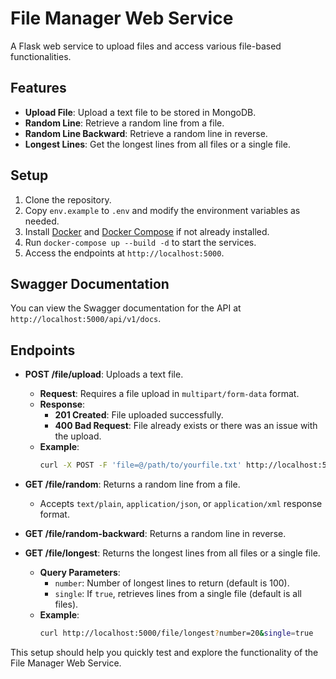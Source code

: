 # File Manager Web Service

A Flask web service to upload files and access various file-based functionalities.

## Features
- **Upload File**: Upload a text file to be stored in MongoDB.
- **Random Line**: Retrieve a random line from a file.
- **Random Line Backward**: Retrieve a random line in reverse.
- **Longest Lines**: Get the longest lines from all files or a single file.

## Setup

1. Clone the repository.
2. Copy `env.example` to `.env` and modify the environment variables as needed.
3. Install [Docker](https://docs.docker.com/get-docker/) and [Docker Compose](https://docs.docker.com/compose/install/) if not already installed.
4. Run `docker-compose up --build -d` to start the services.
5. Access the endpoints at `http://localhost:5000`.

## Swagger Documentation

You can view the Swagger documentation for the API at `http://localhost:5000/api/v1/docs`.

## Endpoints

- **POST /file/upload**: Uploads a text file.
  - **Request**: Requires a file upload in `multipart/form-data` format.
  - **Response**:
    - **201 Created**: File uploaded successfully.
    - **400 Bad Request**: File already exists or there was an issue with the upload.
  - **Example**:
    ```bash
    curl -X POST -F 'file=@/path/to/yourfile.txt' http://localhost:5000/file/upload
    ```

- **GET /file/random**: Returns a random line from a file.
  - Accepts `text/plain`, `application/json`, or `application/xml` response format.
  
- **GET /file/random-backward**: Returns a random line in reverse.

- **GET /file/longest**: Returns the longest lines from all files or a single file.
  - **Query Parameters**:
    - `number`: Number of longest lines to return (default is 100).
    - `single`: If `true`, retrieves lines from a single file (default is all files).
  - **Example**:
    ```bash
    curl http://localhost:5000/file/longest?number=20&single=true
    ```

This setup should help you quickly test and explore the functionality of the File Manager Web Service.
